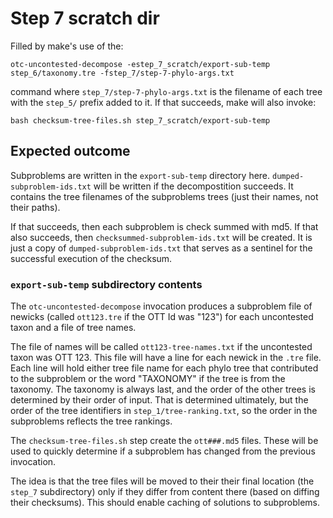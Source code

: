 # Step 7 scratch dir
Filled by make's use of the:

    otc-uncontested-decompose -estep_7_scratch/export-sub-temp step_6/taxonomy.tre -fstep_7/step-7-phylo-args.txt

command where `step_7/step-7-phylo-args.txt` is the filename of each tree with the `step_5/` prefix
added to it.
If that succeeds, make will also invoke:

    bash checksum-tree-files.sh step_7_scratch/export-sub-temp


## Expected outcome
Subproblems are written in the `export-sub-temp` directory here. 
`dumped-subproblem-ids.txt` will be written if the decompostition
succeeds. It contains the tree filenames of the subproblems trees (just their names, not their paths).

If that succeeds, then each subproblem is check summed with md5.
If that also succeeds, then `checksummed-subproblem-ids.txt` will be created.
It is just a copy of `dumped-subproblem-ids.txt` that serves as a sentinel for the successful 
execution of the checksum.

### `export-sub-temp` subdirectory contents
The `otc-uncontested-decompose` invocation produces a subproblem 
    file of newicks (called `ott123.tre` if the OTT Id was "123")
    for each uncontested taxon and a file of tree names.

The file of names will be called `ott123-tree-names.txt` if the 
    uncontested taxon was OTT 123.
This file will have a line for each newick in the `.tre` file.
Each line will hold either tree file name for each phylo tree that contributed
    to the subproblem or the word "TAXONOMY" if the tree is from the taxonomy.
The taxonomy is always last, and the order of the other trees is determined
    by their order of input.
That is determined ultimately, but the order of the tree identifiers in
    `step_1/tree-ranking.txt`, so the order in the subproblems reflects the tree rankings.

The `checksum-tree-files.sh` step create the `ott###.md5` files.
These will be used to quickly determine if a subproblem has changed 
from the previous invocation.

The idea is that the tree files will be moved to their their final location 
(the `step_7` subdirectory) only if they differ from content there
(based on diffing their checksums).
This should enable caching of solutions to subproblems.

